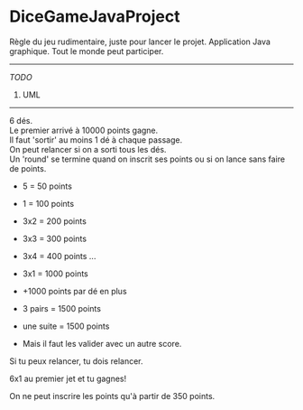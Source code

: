 DiceGameJavaProject
===================

Règle du jeu rudimentaire, juste pour lancer le projet. Application Java graphique. Tout le monde peut participer.  

---

*TODO*
1. UML  

---

6 dés.  
Le premier arrivé à 10000 points gagne.  
Il faut 'sortir' au moins 1 dé à chaque passage.  
On peut relancer si on a sorti tous les dés.  
Un 'round' se termine quand on inscrit ses points ou si on lance sans faire de points.  

* 5 = 50 points
* 1 = 100 points
* 3x2 = 200 points
* 3x3 = 300 points
* 3x4 = 400 points
...
* 3x1 = 1000 points
* +1000 points par dé en plus
  
* 3 pairs = 1500  points
* une suite = 1500 points
* Mais il faut les valider avec un autre score.  
  
Si tu peux relancer, tu dois relancer.

6x1 au premier jet et tu gagnes!

On ne peut inscrire les points qu'à partir de 350 points.
